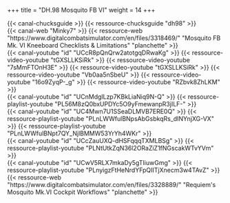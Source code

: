 +++
title = "DH.98 Mosquito FB VI"
weight = 14
+++

<div class="contenu"> <!-- Chuck's guide //-->
{{< canal-chucksguide >}}
{{< ressource-chucksguide "dh98" >}}
</div>

<div class="contenu de_qualite"> <!-- Minky7 //-->
{{< canal-web "Minky7" >}}
{{< ressource-web "https://www.digitalcombatsimulator.com/en/files/3318469/" "Mosquito FB Mk. VI Kneeboard Checklists & Limitations" "planchette" >}}
</div>

<div class="contenu"> <!-- Reflected Simulations//-->
{{< canal-youtube "id" "UCcR8pQnQrw2atotgqDRwaKg" >}}
{{< ressource-video-youtube "tGXSLLKSiRk" >}}
{{< ressource-video-youtube "7sMmFTOnH3E" >}}
{{< ressource-video-youtube "tGXSLLKSiRk" >}}
{{< ressource-video-youtube "Vb0aa5nSbeU" >}}
{{< ressource-video-youtube "16o9ZyqP-_g" >}}
{{< ressource-video-youtube "RZbvk8ZhLKM" >}}
</div>

<div class="contenu"> <!-- Suntsag ancient gamer //-->
{{< canal-youtube "id" "UCnMdglLzp7KBkLiaNiq9N-Q" >}}
{{< ressource-playlist-youtube "PL56M8zQ0bxUPDYc5O9yFmewanpR3jILF-" >}}
</div>

<div class="contenu de_qualite"> <!-- Tactical Pascale //-->
{{< canal-youtube "id" "UC4Mwn7U1SSeaDLMVB7ERE0Q" >}}
{{< ressource-playlist-youtube "PLnLWWfulBNpsAbGsbkqRs_dINYnjXG-VX" >}}
{{< ressource-playlist-youtube "PLnLWWfulBNpt7QY_NjlBMMW53YrYh4WKr" >}}
</div>

<div class="contenu"> <!-- CasmoTV//-->
{{< canal-youtube "id" "UCcZauUXQ-dHSFqqqTXMLBSg" >}}
{{< ressource-playlist-youtube "PLNtUtkZqN36l2ORaZiZ1fNGscakWTvYVm" >}}
</div>

<div class="contenu"> <!-- Requiem / The Air Combat Tutorial Library //-->
{{< canal-youtube "id" "UCwV5RLX7mkaDy5gTIiuwGmg" >}}
{{< ressource-playlist-youtube "PLnyigzFtHeNrdYFpQIITjXnecm3w4TAvZ" >}}
{{< ressource-web "https://www.digitalcombatsimulator.com/en/files/3328889/" "Requiem's Mosquito Mk.VI Cockpit Workflows" "planchette" >}}
</div>

